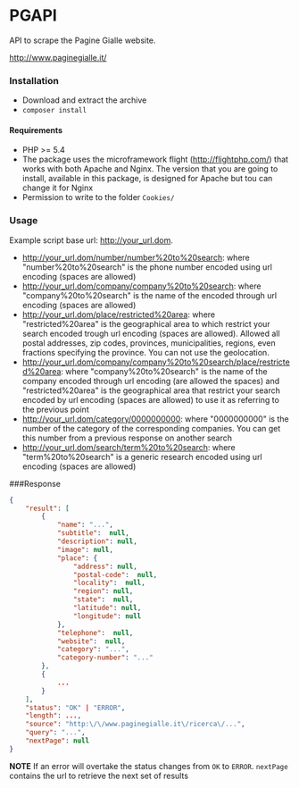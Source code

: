 # PGAPI
API to scrape the Pagine Gialle website. 

http://www.paginegialle.it/

### Installation
 - Download and extract the archive
 - `composer install`
 
#### Requirements
- PHP >= 5.4<br>
- The package uses the microframework flight (http://flightphp.com/) that works with both Apache and Nginx. The version that you are going to install, available in this package, is designed for Apache but tou can change it for Nginx<br>
- Permission to write to the folder `Cookies/` 

### Usage
Example script base url: http://your_url.dom. 

- http://your_url.dom/number/number%20to%20search: </b> where "number%20to%20search" is the phone number encoded using url encoding (spaces are allowed) <br>
- http://your_url.dom/company/company%20to%20search: </b> where "company%20to%20search" is the name of the encoded through url encoding (spaces are allowed) <br>
- http://your_url.dom/place/restricted%20area: </b> where "restricted%20area" is the geographical area to which restrict your search encoded trough url encoding (spaces are allowed). Allowed all postal addresses, zip codes, provinces, municipalities, regions, even fractions specifying the province. You can not use the geolocation. <br>
- http://your_url.dom/company/company%20to%20search/place/restricted%20area: </b> where "company%20to%20search" is the name of the company encoded through url encoding (are allowed the spaces) and "restricted%20area" is the geographical area that restrict your search encoded by url encoding (spaces are allowed) to use it as referring to the previous point <br>
- http://your_url.dom/category/0000000000: </b> where "0000000000" is the number of the category of the corresponding companies. You can get this number from a previous response on another search <br>
- http://your_url.dom/search/term%20to%20search: </b> where "term%20to%20search" is a generic research encoded using url encoding (spaces are allowed) <br>

###Response

```JSON
{
    "result": [
        {
            "name": "...",
            "subtitle":  null,
            "description": null,
            "image": null,
            "place": {
                "address": null,
                "postal-code":  null,
                "locality":  null,
                "region": null,
                "state":  null,
                "latitude": null,
                "longitude": null
            },
            "telephone":  null,
            "website":  null,
            "category": "...",
            "category-number": "..."
        },
        {
            ...
        }
    ],
    "status": "OK" | "ERROR",
    "length": ...,
    "source": "http:\/\/www.paginegialle.it\/ricerca\/...",
    "query": "...",
    "nextPage": null
}
```
**NOTE**
If an error will overtake the status changes from `OK` to `ERROR`.
`nextPage` contains the url to retrieve the next set of results
